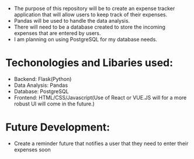 - The purpose of this repository will be to create an expense tracker application that will allow users to keep track of their expenses.
- Pandas will be used to handle the data analysis.
- There will need to be a database created to store the incoming expenses that are entered by users.
- I am planning on using PostgreSQL for my database needs.

# Techonologies and Libaries used:
- Backend: Flask(Python)
- Data Analysis: Pandas
- Database: PostgreSQL
- Frontend: HTML/CSS/Javascript(Use of React or VUE.JS will for a more robust UI will come in the future.) 

# Future Development:

- Create a reminder future that  notifies a user  that they need to enter their expenses soon 
